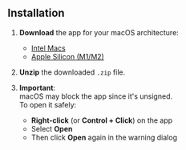 ## Installation

1. **Download** the app for your macOS architecture:  
   -  [Intel Macs](https://github.com/problaze20/Hexor-Utility/releases/download/v1.0.4/Hexor-util-mac-64x-v1.0.4.zip)  
   -  [Apple Silicon (M1/M2)](https://github.com/problaze20/Hexor-Utility/releases/download/v1.0.4/Hexor-util-mac-64x-v1.0.4.zip)

2. **Unzip** the downloaded `.zip` file.

3. **Important**:  
   macOS may block the app since it's unsigned.  
   To open it safely:  
   - **Right-click** (or **Control + Click**) on the app  
   - Select **Open**  
   - Then click **Open** again in the warning dialog
